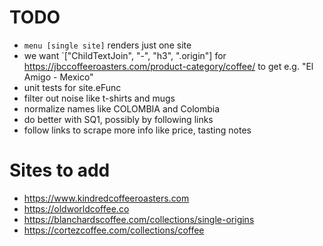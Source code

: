 # TODO
- `menu [single site]` renders just one site
- we want `["ChildTextJoin", "-", "h3", ".origin"] for https://jbccoffeeroasters.com/product-category/coffee/ to get e.g. "El Amigo - Mexico"
- unit tests for site.eFunc
- filter out noise like t-shirts and mugs
- normalize names like COLOMBIA and Colombia
- do better with SQ1, possibly by following links
- follow links to scrape more info like price, tasting notes

# Sites to add
- https://www.kindredcoffeeroasters.com
- https://oldworldcoffee.co
- https://blanchardscoffee.com/collections/single-origins
- https://cortezcoffee.com/collections/coffee
